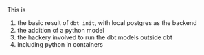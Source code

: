 This is

1. the basic result of `dbt init`, with local postgres as the backend
2. the addition of a python model
3. the hackery involved to run the dbt models outside dbt
4. including python in containers
